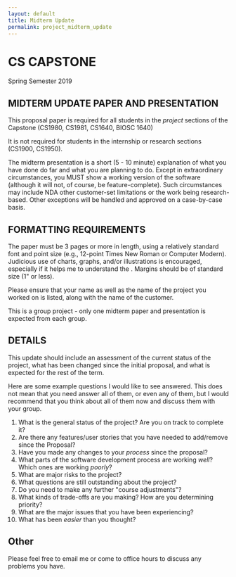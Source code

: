 ```yaml
---
layout: default
title: Midterm Update
permalink: project_midterm_update
---
```

# CS CAPSTONE
Spring Semester 2019

## MIDTERM UPDATE PAPER AND PRESENTATION

This proposal paper is required for all students in the *project* sections of the Capstone (CS1980, CS1981, CS1640, BIOSC 1640)

It is not required for students in the internship or research sections (CS1900, CS1950).

The midterm presentation is a short (5 - 10 minute) explanation of what you have done do far and what you are planning to do.  Except in extraordinary circumstances, you MUST show a working version of the software (although it will not, of course, be feature-complete).  Such circumstances may include NDA other customer-set limitations or the work being research-based.  Other exceptions will be handled and approved on a case-by-case basis.

## FORMATTING REQUIREMENTS

The paper must be 3 pages or more in length, using a relatively standard font and point size (e.g., 12-point Times New Roman or Computer Modern).  Judicious use of charts, graphs, and/or illustrations is encouraged, especially if it helps me to understand the .  Margins should be of standard size (1" or less).

Please ensure that your name as well as the name of the project you worked on is listed, along with the name of the customer.

This is a group project - only one midterm paper and presentation is expected from each group.

## DETAILS

This update should include an assessment of the current status of the project, what has been changed since the initial proposal, and what is expected for the rest of the term.

Here are some example questions I would like to see answered.  This does not mean that you need answer all of them, or even any of them, but I would recommend that you think about all of them now and discuss them with your group.

1. What is the general status of the project?  Are you on track to complete it?
2. Are there any features/user stories that you have needed to add/remove since the Proposal?
3. Have you made any changes to your _process_ since the proposal?
4. What parts of the software development process are working _well_?  Which ones are working _poorly_?
5. What are major risks to the project?
6. What questions are still outstanding about the project?
7. Do you need to make any further "course adjustments"?
8. What kinds of trade-offs are you making?  How are you determining priority?
9. What are the major issues that you have been experiencing?
10. What has been _easier_ than you thought?

## Other

Please feel free to email me or come to office hours to discuss any problems you have.
